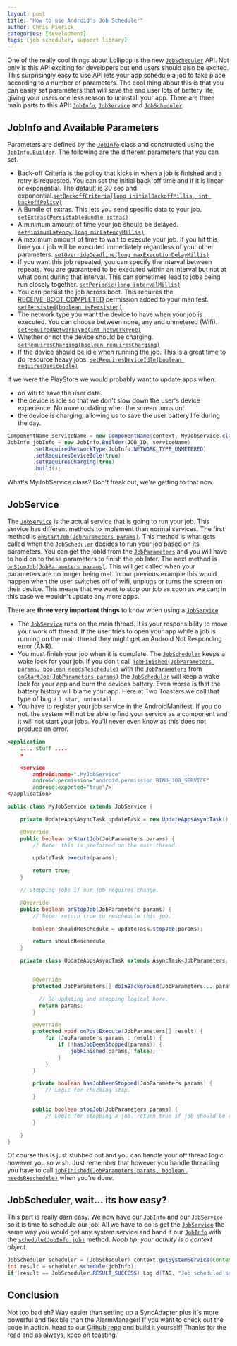 ```yaml
---
layout: post
title: "How to use Android's Job Scheduler"
author: Chris Pierick
categories: [development]
tags: [job scheduler, support library]
---
```


One of the really cool things about Lollipop is the new [`JobScheduler`][1] API. Not only is this API exciting for developers but end users should also be excited.
 This surprisingly easy to use API lets your app schedule a job to take place according to a number of parameters.
 The cool thing about this is that you can easily set parameters that will save the end user lots of battery life, giving your users one less reason to uninstall your app.
 There are three main parts to this API: [`JobInfo`][3], [`JobService`][2] and [`JobScheduler`][1].
 <!--more-->

## JobInfo and Available Parameters

Parameters are defined by the [`JobInfo`][3] class and constructed using the [`JobInfo.Builder`][4].
 The following are the different parameters that you can set.

- Back-off Criteria is the policy that kicks in when a job is finished and a retry is requested. You can set the initial back-off time and if it is linear or exponential. The default is 30 sec and exponential.[`setBackoffCriteria(long initialBackoffMillis, int backoffPolicy)`][6]
- A Bundle of extras. This lets you send specific data to your job. [`setExtras(PersistableBundle extras)`][7]
- A minimum amount of time your job should be delayed. [`setMinimumLatency(long minLatencyMillis)`][8]
- A maximum amount of time to wait to execute your job. If you hit this time your job will be executed immediately regardless of your other parameters. [`setOverrideDeadline(long maxExecutionDelayMillis)`][9]
- If you want this job repeated, you can specify the interval between repeats. You are guaranteed to be executed within an interval but not at what point during that interval. This can sometimes lead to jobs being run closely together.  [`setPeriodic(long intervalMillis)`][10]
- You can persist the job across boot. This requires the [RECEIVE\_BOOT\_COMPLETED][5] permission added to your manifest. [`setPersisted(boolean isPersisted)`][11]
- The network type you want the device to have when your job is executed. You can choose between none, any and unmetered (Wifi). [`setRequiredNetworkType(int networkType)`][12]
- Whether or not the device should be charging. [`setRequiresCharging(boolean requiresCharging)`][13]
- If the device should be idle when running the job. This is a great time to do resource heavy jobs. [`setRequiresDeviceIdle(boolean requiresDeviceIdle)`][14]

If we were the PlayStore we would probably want to update apps when: 
- on wifi to save the user data. 
- the device is idle so that we don't slow down the user's device experience. No more updating when the screen turns on!
- the device is charging, allowing us to save the user battery life during the day.

```java
ComponentName serviceName = new ComponentName(context, MyJobService.class);
JobInfo jobInfo = new JobInfo.Builder(JOB_ID, serviceName)
        .setRequiredNetworkType(JobInfo.NETWORK_TYPE_UNMETERED)
        .setRequiresDeviceIdle(true)
        .setRequiresCharging(true)
        .build();
```

What's MyJobService.class? Don't freak out, we're getting to that now.

## JobService

The [`JobService`][2] is the actual service that is going to run your job.
 This service has different methods to implement than normal services.
 The first method is [`onStartJob(JobParameters params)`][15].
 This method is what gets called when the [`JobScheduler`][1] decides to run your job based on its parameters.
 You can get the jobId from the [`JobParameters`][18] and you will have to hold on to these parameters to finish the job later.
 The next method is [`onStopJob(JobParameters params)`][16]. This will get called when your parameters are no longer being met.
 In our previous example this would happen when the user switches off of wifi, unplugs or turns the screen on their device.
 This means that we want to stop our job as soon as we can; in this case we wouldn't update any more apps.

There are **three very important things** to know when using a [`JobService`][2].
- The [`JobService`][2] runs on the main thread. It is your responsibility to move your work off thread. If the user tries to open your app while a job is running on the main thread they might get an Android Not Responding error (ANR).
- You must finish your job when it is complete. The [`JobScheduler`][1] keeps a wake lock for your job. If you don't call [`jobFinished(JobParameters params, boolean needsReschedule)`][17] with the [`JobParameters`][18] from [`onStartJob(JobParameters params)`][15] the [`JobScheduler`][1] will keep a wake lock for your app and burn the devices battery. Even worse is that the battery history will blame your app. Here at Two Toasters we call that type of bug a `1 star, uninstall`.
- You have to register your job service in the AndroidManifest. If you do not, the system will not be able to find your service as a component and it will not start your jobs. You'll never even know as this does not produce an error.

```xml
<application
    .... stuff ....
    >

    <service
        android:name=".MyJobService"
        android:permission="android.permission.BIND_JOB_SERVICE"
        android:exported="true"/>
</application>
```

```java
public class MyJobService extends JobService {

    private UpdateAppsAsyncTask updateTask = new UpdateAppsAsyncTask();

    @Override
    public boolean onStartJob(JobParameters params) {
        // Note: this is preformed on the main thread.

        updateTask.execute(params);

        return true;
    }

    // Stopping jobs if our job requires change.

    @Override
    public boolean onStopJob(JobParameters params) {
        // Note: return true to reschedule this job.

        boolean shouldReschedule = updateTask.stopJob(params);

        return shouldReschedule;
    }

    private class UpdateAppsAsyncTask extends AsyncTask<JobParameters, Void, JobParameters[]> {


        @Override
        protected JobParameters[] doInBackground(JobParameters... params) {

          // Do updating and stopping logical here.
          return params;
        }

        @Override
        protected void onPostExecute(JobParameters[] result) {
            for (JobParameters params : result) {
                if (!hasJobBeenStopped(params)) {
                    jobFinished(params, false);
                }
            }
        }

        private boolean hasJobBeenStopped(JobParameters params) {
            // Logic for checking stop.
        }

        public boolean stopJob(JobParameters params) {
            // Logic for stopping a job. return true if job should be rescheduled.
        }

    }
}
```

Of course this is just stubbed out and you can handle your off thread logic however you so wish.
 Just remember that however you handle threading you have to call [`jobFinished(JobParameters params, boolean needsReschedule)`][17] when you're done.

## JobScheduler, wait... its how easy?

This part is really darn easy.
 We now have our [`JobInfo`][3] and our [`JobService`][2] so it is time to schedule our job!
 All we have to do is get the [`JobService`][2] the same way you would get any system service and hand it our [`JobInfo`][3] with the [`schedule(JobInfo job)`][19] method. *Noob tip: your activity is a context object.*

```java
JobScheduler scheduler = (JobScheduler) context.getSystemService(Context.JOB_SCHEDULER_SERVICE);
int result = scheduler.schedule(jobInfo);
if (result == JobScheduler.RESULT_SUCCESS) Log.d(TAG, "Job scheduled successfully!");
```

## Conclusion

Not too bad eh?
 Way easier than setting up a SyncAdapter plus it's more powerful and flexible than the AlarmManager!
 If you want to check out the code in action, head to our [Github repo][20] and build it yourself!
 Thanks for the read and as always, keep on toasting.


[1]: https://developer.android.com/reference/android/app/job/JobScheduler.html
[2]: https://developer.android.com/reference/android/app/job/JobService.html
[3]: https://developer.android.com/reference/android/app/job/JobInfo.html
[4]: https://developer.android.com/reference/android/app/job/JobInfo.Builder.html
[5]: https://developer.android.com/reference/android/Manifest.permission.html#RECEIVE_BOOT_COMPLETED
[6]: https://developer.android.com/reference/android/app/job/JobInfo.Builder.html#setBackoffCriteria(long,%20int)
[7]: https://developer.android.com/reference/android/app/job/JobInfo.Builder.html#setExtras(android.os.PersistableBundle)
[8]: https://developer.android.com/reference/android/app/job/JobInfo.Builder.html#setMinimumLatency(long)
[9]: https://developer.android.com/reference/android/app/job/JobInfo.Builder.html#setOverrideDeadline(long)
[10]: https://developer.android.com/reference/android/app/job/JobInfo.Builder.html#setPeriodic(long)
[11]: https://developer.android.com/reference/android/app/job/JobInfo.Builder.html#setPersisted(boolean)
[12]: https://developer.android.com/reference/android/app/job/JobInfo.Builder.html#setRequiredNetworkType(int)
[13]: https://developer.android.com/reference/android/app/job/JobInfo.Builder.html#setRequiresCharging(boolean)
[14]: https://developer.android.com/reference/android/app/job/JobInfo.Builder.html#setRequiresDeviceIdle(boolean)
[15]: https://developer.android.com/reference/android/app/job/JobService.html#onStartJob(android.app.job.JobParameters)
[16]: https://developer.android.com/reference/android/app/job/JobService.html#onStopJob(android.app.job.JobParameters)
[17]: https://developer.android.com/reference/android/app/job/JobService.html#jobFinished(android.app.job.JobParameters,%20boolean)
[18]: https://developer.android.com/reference/android/app/job/JobParameters.html
[19]: https://developer.android.com/reference/android/app/job/JobScheduler.html#schedule(android.app.job.JobInfo)
[20]: https://github.com/twotoasters/toastdroid/tree/master/chris/how_to_use_jobscheduler
